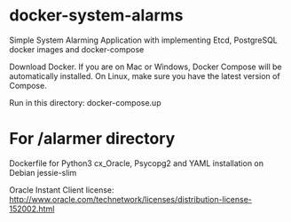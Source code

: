 # docker-system-alarms
Simple System Alarming Application with implementing Etcd, PostgreSQL docker images and docker-compose

Download Docker. If you are on Mac or Windows, Docker Compose will be automatically installed. On Linux, make sure you have the latest version of Compose.

Run in this directory:
docker-compose.up

# For /alarmer directory

Dockerfile for Python3 cx_Oracle, Psycopg2 and YAML installation on Debian jessie-slim

Oracle Instant Client license: http://www.oracle.com/technetwork/licenses/distribution-license-152002.html


